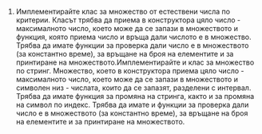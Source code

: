 1. Имплементирайте клас за множество от естествени числа по критерии. Класът трябва да приема в конструктора цяло число - максималното число, което може да се запази 
   в множеството и функция, която приема число и връща дали числото е в множество. Трябва да имате функции за проверка дали число е в множеството (за константно 
   време), за връщане на броя на елементите и за принтиране на множеството.Имплементирайте и клас за множество по стринг. Множество, което в конструктора приема цяло 
   число - максималното число, което може да се запази в множеството и символен низ - числата, които да се запазят, разделени с интервал. Трябва да имате функция за 
   промяна на стринга, както и за промяна на символ по индекс. Трябва да имате и функции за проверка дали число е в множеството (за константно време), за връщане на 
   броя на елементите и за принтиране на множеството.
